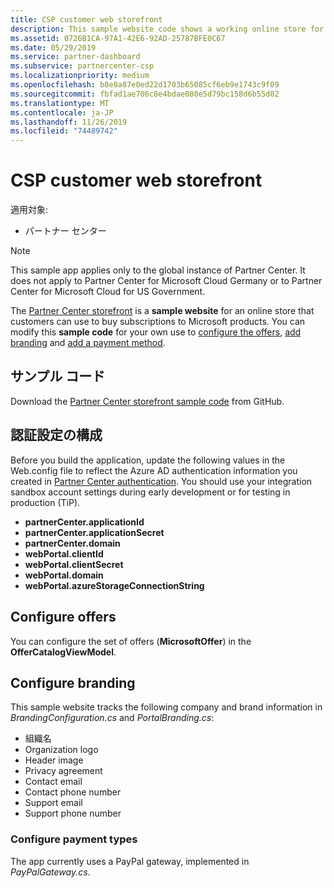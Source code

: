 ```yaml
---
title: CSP customer web storefront
description: This sample website code shows a working online store for customers to buy subscriptions to Microsoft products.
ms.assetid: 0726B1CA-97A1-42E6-92AD-25787BFE0C67
ms.date: 05/29/2019
ms.service: partner-dashboard
ms.subservice: partnercenter-csp
ms.localizationpriority: medium
ms.openlocfilehash: b8e8a87e0ed22d1703b65085cf6eb9e1743c9f09
ms.sourcegitcommit: fbfad1ae706c8e4bdae080e5d79bc158d6b55d02
ms.translationtype: MT
ms.contentlocale: ja-JP
ms.lasthandoff: 11/26/2019
ms.locfileid: "74489742"
---
```

# <a name="csp-customer-web-storefront"></a>CSP customer web storefront

適用対象:

- パートナー センター

> [!NOTE]
> This sample app applies only to the global instance of Partner Center. It does not apply to Partner Center for Microsoft Cloud Germany or to Partner Center for Microsoft Cloud for US Government.

The [Partner Center storefront](https://github.com/Microsoft/Partner-Center-Storefront) is a **sample website** for an online store that customers can use to buy subscriptions to Microsoft products. You can modify this **sample code** for your own use to [configure the offers](#configure-offers), [add branding](#configure-branding) and [add a payment method](#configure-payment-types).

## <a name="sample-code"></a>サンプル コード

Download the [Partner Center storefront sample code](https://github.com/Microsoft/Partner-Center-Storefront) from GitHub.

## <a name="configure-authentication"></a>認証設定の構成

Before you build the application, update the following values in the Web.config file to reflect the Azure AD authentication information you created in [Partner Center authentication](partner-center-authentication.md). You should use your integration sandbox account settings during early development or for testing in production (TiP).

- **partnerCenter.applicationId**
- **partnerCenter.applicationSecret**
- **partnerCenter.domain**
- **webPortal.clientId**
- **webPortal.clientSecret**
- **webPortal.domain**
- **webPortal.azureStorageConnectionString**

## <a name="configure-offers"></a>Configure offers

You can configure the set of offers (**MicrosoftOffer**) in the **OfferCatalogViewModel**.

## <a name="configure-branding"></a>Configure branding

This sample website tracks the following company and brand information in *BrandingConfiguration.cs* and *PortalBranding.cs*:

- 組織名
- Organization logo
- Header image
- Privacy agreement
- Contact email
- Contact phone number
- Support email
- Support phone number

### <a name="configure-payment-types"></a>Configure payment types

The app currently uses a PayPal gateway, implemented in *PayPalGateway.cs*.